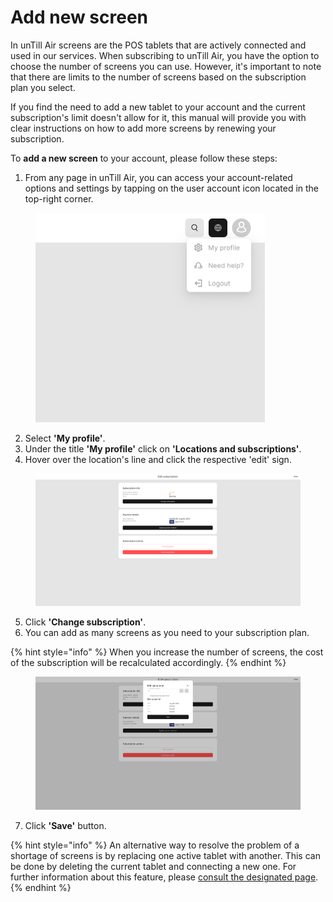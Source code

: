 # Add new screen

In unTill Air screens are the POS tablets that are actively connected and used in our services. When subscribing to unTill Air, you have the option to choose the number of screens you can use. However, it's important to note that there are limits to the number of screens based on the subscription plan you select.

If you find the need to add a new tablet to your account and the current subscription's limit doesn't allow for it, this manual will provide you with clear instructions on how to add more screens by renewing your subscription.

To **add a new screen** to your account, please follow these steps:

1. From any page in unTill Air, you can access your account-related options and settings by tapping on the user account icon located in the top-right corner.

<figure><img src="../../.gitbook/assets/Screenshot (14).png" alt="" width="367"><figcaption></figcaption></figure>

2. Select **'My profile'**.
3. Under the title **'My profile'** click on **'Locations and subscriptions'**.
4. &#x20;Hover over the location's line and click the respective 'edit' sign.

<figure><img src="../../.gitbook/assets/Screenshot (21).png" alt=""><figcaption></figcaption></figure>

5. Click **'Change subscription'**.
6. You can add as many screens as you need to your subscription plan.

{% hint style="info" %}
When you increase the number of screens, the cost of the subscription will be recalculated accordingly.
{% endhint %}

<figure><img src="../../.gitbook/assets/Screenshot (22).png" alt=""><figcaption></figcaption></figure>

7. Click **'Save'** button.

{% hint style="info" %}
An alternative way to resolve the problem of a shortage of screens is by replacing one active tablet with another. This can be done by deleting the current tablet and connecting a new one. For further information about this feature, please [consult the designated page](../general/equipment/delete-a-tablet.md).
{% endhint %}
